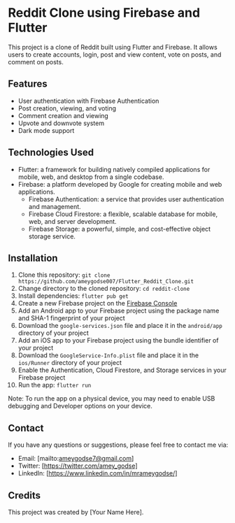 # Reddit Clone using Firebase and Flutter

This project is a clone of Reddit built using Flutter and Firebase. It allows users to create accounts, login, post and view content, vote on posts, and comment on posts.

## Features

- User authentication with Firebase Authentication
- Post creation, viewing, and voting
- Comment creation and viewing
- Upvote and downvote system
- Dark mode support

## Technologies Used

- Flutter: a framework for building natively compiled applications for mobile, web, and desktop from a single codebase.
- Firebase: a platform developed by Google for creating mobile and web applications.
    - Firebase Authentication: a service that provides user authentication and management.
    - Firebase Cloud Firestore: a flexible, scalable database for mobile, web, and server development.
    - Firebase Storage: a powerful, simple, and cost-effective object storage service.

## Installation

1. Clone this repository: `git clone https://github.com/ameygodse007/Flutter_Reddit_Clone.git`
2. Change directory to the cloned repository: `cd reddit-clone`
3. Install dependencies: `flutter pub get`
4. Create a new Firebase project on the [Firebase Console](https://console.firebase.google.com/)
5. Add an Android app to your Firebase project using the package name and SHA-1 fingerprint of your project
6. Download the `google-services.json` file and place it in the `android/app` directory of your project
7. Add an iOS app to your Firebase project using the bundle identifier of your project
8. Download the `GoogleService-Info.plist` file and place it in the `ios/Runner` directory of your project
9. Enable the Authentication, Cloud Firestore, and Storage services in your Firebase project
10. Run the app: `flutter run`

Note: To run the app on a physical device, you may need to enable USB debugging and Developer options on your device.

## Contact

If you have any questions or suggestions, please feel free to contact me via:

- Email: [mailto:ameygodse7@gmail.com]
- Twitter: [https://twitter.com/amey_godse]
- LinkedIn: [https://www.linkedin.com/in/mrameygodse/]

## Credits

This project was created by [Your Name Here].
